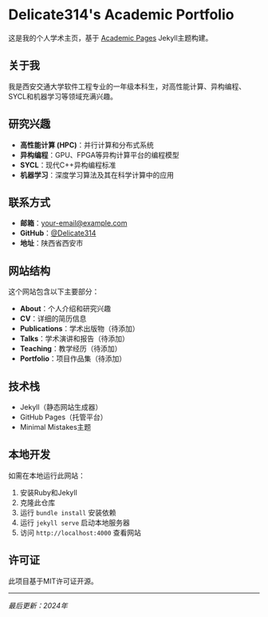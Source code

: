 # Delicate314's Academic Portfolio

这是我的个人学术主页，基于 [Academic Pages](https://academicpages.github.io/) Jekyll主题构建。

## 关于我

我是西安交通大学软件工程专业的一年级本科生，对高性能计算、异构编程、SYCL和机器学习等领域充满兴趣。

## 研究兴趣

- **高性能计算 (HPC)**：并行计算和分布式系统
- **异构编程**：GPU、FPGA等异构计算平台的编程模型
- **SYCL**：现代C++异构编程标准
- **机器学习**：深度学习算法及其在科学计算中的应用

## 联系方式

- **邮箱**：your-email@example.com
- **GitHub**：[@Delicate314](https://github.com/Delicate314)
- **地址**：陕西省西安市

## 网站结构

这个网站包含以下主要部分：

- **About**：个人介绍和研究兴趣
- **CV**：详细的简历信息
- **Publications**：学术出版物（待添加）
- **Talks**：学术演讲和报告（待添加）
- **Teaching**：教学经历（待添加）
- **Portfolio**：项目作品集（待添加）

## 技术栈

- Jekyll（静态网站生成器）
- GitHub Pages（托管平台）
- Minimal Mistakes主题

## 本地开发

如需在本地运行此网站：

1. 安装Ruby和Jekyll
2. 克隆此仓库
3. 运行 `bundle install` 安装依赖
4. 运行 `jekyll serve` 启动本地服务器
5. 访问 `http://localhost:4000` 查看网站

## 许可证

此项目基于MIT许可证开源。

---

*最后更新：2024年*